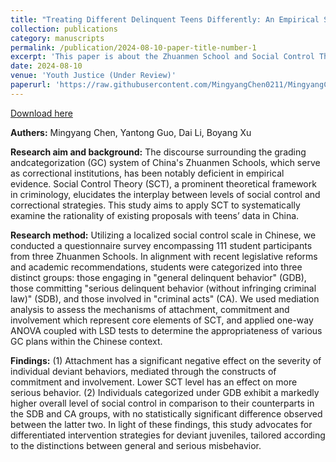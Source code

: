 ```yaml
---
title: "Treating Different Delinquent Teens Differently: An Empirical Study on China’s Zhuanmen Schools"
collection: publications
category: manuscripts
permalink: /publication/2024-08-10-paper-title-number-1
excerpt: 'This paper is about the Zhuanmen School and Social Control Theory'
date: 2024-08-10
venue: 'Youth Justice (Under Review)'
paperurl: 'https://raw.githubusercontent.com/MingyangChen0211/MingyangChen0211/refs/heads/master/files/ZhuanmenSchool.pdf'
---
```


[Download here](https://raw.githubusercontent.com/MingyangChen0211/MingyangChen0211/refs/heads/master/files/ZhuanmenSchool.pdf) <br>

**Authers:** Mingyang Chen, Yantong Guo, Dai Li, Boyang Xu <br>

**Research aim and background:** The discourse surrounding the grading andcategorization (GC) system of China's Zhuanmen Schools, which serve as correctional institutions, has been notably deficient in empirical evidence. Social Control Theory (SCT), a prominent theoretical framework in criminology, elucidates the interplay between levels of social control and correctional strategies. This study aims to apply SCT to systematically examine the rationality of existing proposals with teens’ data in China.<br>

**Research method:** Utilizing a localized social control scale in Chinese, we conducted a questionnaire survey encompassing 111 student participants from three Zhuanmen Schools. In alignment with recent legislative reforms and academic recommendations, students were categorized into three distinct groups: those engaging in "general delinquent behavior" (GDB), those committing "serious delinquent behavior (without infringing criminal law)" (SDB), and those involved in "criminal acts" (CA). We used mediation analysis to assess the mechanisms of attachment, commitment and involvement which represent core elements of SCT, and applied one-way ANOVA coupled with LSD tests to determine the appropriateness of various GC plans within the Chinese context.<br>

**Findings:** (1) Attachment has a significant negative effect on the severity of individual deviant behaviors, mediated through the constructs of commitment and involvement. Lower SCT level has an effect on more serious behavior. (2) Individuals categorized under GDB exhibit a markedly higher overall level of social control in comparison to their counterparts in the SDB and CA groups, with no statistically significant difference observed between the latter two. In light of these findings, this study advocates for differentiated intervention strategies for deviant juveniles, tailored according to the distinctions between general and serious misbehavior. <br>
